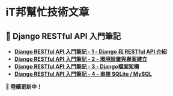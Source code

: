 # iT邦幫忙技術文章
## 🔹 Django RESTful API 入門筆記
- **[Django RESTful API 入門筆記 - 1 - Django 和 RESTful API 介紹](https://ithelp.ithome.com.tw/articles/10369706)**
- **[Django RESTful API 入門筆記 - 2 - 環境設置與專案建立](https://ithelp.ithome.com.tw/articles/10369715)**
- **[Django RESTful API 入門筆記 - 3 - Django檔案架構](https://ithelp.ithome.com.tw/articles/10369748)**
- **[Django RESTful API 入門筆記 - 4 - 串接 SQLite / MySQL](https://ithelp.ithome.com.tw/articles/10369815)**

**🚀 陸續更新中！** 
